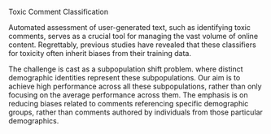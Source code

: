 Toxic Comment Classification

Automated assessment of user-generated text, such as identifying toxic comments, serves as a crucial tool for managing the vast volume of online content. 
Regrettably, previous studies have revealed that these classifiers for toxicity often inherit biases from their training data.

The challenge is cast as a subpopulation shift problem. where distinct demographic identities represent these subpopulations. 
Our aim is to achieve high performance across all these subpopulations, rather than only focusing on the average performance across them. 
The emphasis is on reducing biases related to comments referencing specific demographic groups, rather than comments authored by individuals from those particular demographics.
